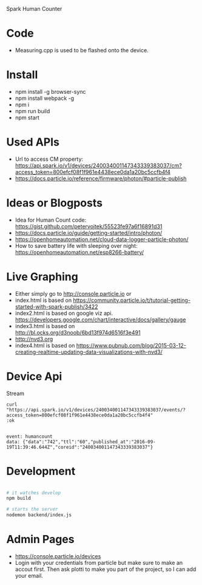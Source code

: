 Spark Human Counter

# Code
- Measuring.cpp is used to be flashed onto the device.

# Install
- npm install -g browser-sync
- npm install webpack -g
- npm i
- npm run build
- npm start

# Used APIs
- Url to access CM property: https://api.spark.io/v1/devices/240034001147343339383037/cm?access_token=800efcf08f1f961e4438ece0da1a20bc5ccfb4f4
- https://docs.particle.io/reference/firmware/photon/#particle-publish

# Ideas or Blogposts
- Idea for Human Count code: https://gist.github.com/petervojtek/55523fe97a6f16891d31
- https://docs.particle.io/guide/getting-started/intro/photon/
- https://openhomeautomation.net/cloud-data-logger-particle-photon/
- How to save battery life with sleeping over night: https://openhomeautomation.net/esp8266-battery/

# Live Graphing
- Either simply go to http://console.particle.io or 
- index.html is based on https://community.particle.io/t/tutorial-getting-started-with-spark-publish/3422
- index2.html is based on google viz api. https://developers.google.com/chart/interactive/docs/gallery/gauge
- index3.html is based on http://bl.ocks.org/d3noob/6bd13f974d6516f3e491
- http://nvd3.org
- index4.html is based on https://www.pubnub.com/blog/2015-03-12-creating-realtime-updating-data-visualizations-with-nvd3/

# Device Api

Stream
```
curl "https://api.spark.io/v1/devices/240034001147343339383037/events/?access_token=800efcf08f1f961e4438ece0da1a20bc5ccfb4f4"
:ok


event: humancount
data: {"data":"742","ttl":"60","published_at":"2016-09-19T11:39:46.644Z","coreid":"240034001147343339383037"}
```  

# Development 
```sh

# it watches develop
npm build

# starts the server
nodemon backend/index.js   
```

# Admin Pages
- https://console.particle.io/devices
- Login with your credentials from particle but make sure to make an accout first. Then ask plotti to make you part of the project, so I can add your email.

